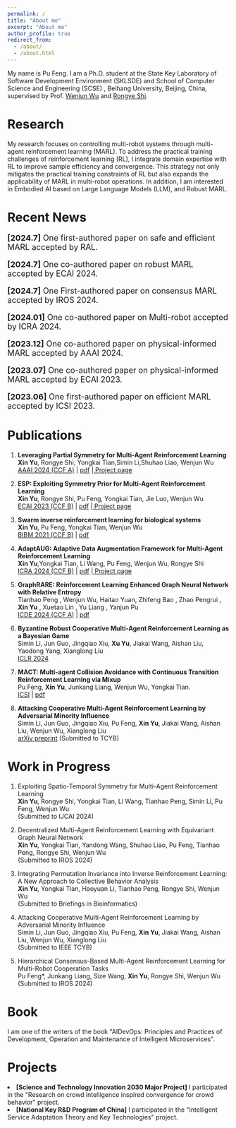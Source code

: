 ```yaml
---
permalink: /
title: "About me"
excerpt: "About me"
author_profile: true
redirect_from: 
  - /about/
  - /about.html
---
```


My name is Pu Feng. I am a Ph.D. student at the State Key Laboratory of Software Development Environment (SKLSDE) and School of Computer Science and Engineering (SCSE) , Beihang University, Beijing, China, supervised by Prof. <a href="https://www.researchgate.net/profile/Wenjun-Wu-15">Wenjun Wu</a> and <a href="https://rongyeshi.github.io/">Rongye Shi</a>.

Research
======
My research focuses on controlling multi-robot systems through multi-agent reinforcement learning (MARL). To address the practical training challenges of reinforcement learning (RL), I integrate domain expertise with RL to improve sample efficiency and convergence. This strategy not only mitigates the practical training constraints of RL but also expands the applicability of MARL in multi-robot operations. In addition, I am interested in Embodied AI based on Large Language Models (LLM), and Robust MARL.

Recent News
======
<p style="font-size:18px"> <strong>[2024.7]</strong> One first-authored paper on safe and efficient MARL accepted by RAL.</p>
<p style="font-size:18px"> <strong>[2024.7]</strong> One co-authored paper on robust MARL accepted by ECAI 2024.</p>
<p style="font-size:18px"> <strong>[2024.7]</strong> One First-authored paper on consensus MARL accepted by IROS 2024.</p>
<p style="font-size:18px"> <strong>[2024.01]</strong> One co-authored paper on Multi-robot accepted by ICRA 2024.</p>
<p style="font-size:18px"> <strong>[2023.12]</strong> One co-authored paper on physical-informed MARL accepted by AAAI 2024.</p>
<p style="font-size:18px"> <strong>[2023.07]</strong> One co-authored paper on physical-informed MARL accepted by ECAI 2023.</p>
<p style="font-size:18px"> <strong>[2023.06]</strong> One first-authored paper on efficient MARL accepted by ICSI 2023.</p>


Publications
======
1. **Leveraging Partial Symmetry for Multi-Agent Reinforcement Learning** <br>**Xin Yu**, Rongye Shi, Yongkai Tian,Simin Li,Shuhao Liao, Wenjun Wu <br> <a href="https://aaai.org/aaai-conference/">AAAI 2024 (CCF A)</a> $\vert$ <a href="../files/pse.pdf">pdf</a> $\vert$<a href="https://xinyu-site.github.io/PSE/"> Project page</a>
2. **ESP: Exploiting Symmetry Prior for Multi-Agent Reinforcement Learning** <br>**Xin Yu**, Rongye Shi, Pu Feng, Yongkai Tian, Jie Luo, Wenjun Wu <br><a href="https://ecai2023.eu/">ECAI 2023 (CCF B)</a> $\vert$ <a href="../files/ecai.pdf">pdf</a> $\vert$<a href="https://xinyu-site.github.io/esp-marl"> Project page</a>
3. **Swarm inverse reinforcement learning for biological systems** <br>**Xin Yu**, Pu Feng, Yongkai Tian, Wenjun Wu<br><a href="https://ieeebibm.org/BIBM2021/">BIBM 2021 (CCF B)</a> $\vert$ <a href="../files/bibm.pdf">pdf</a> 
4. **AdaptAUG: Adaptive Data Augmentation Framework for Multi-Agent Reinforcement Learning** <br>**Xin Yu**,Yongkai Tian, Li Wang, Pu Feng, Wenjun Wu, Rongye Shi<br> <a href="https://2024.ieee-icra.org/">ICRA 2024 (CCF B)</a> $\vert$ <a href="../files/AdaptAUG.pdf">pdf</a> $\vert$<a href="https://xinyu-site.github.io/AdaptAUG/"> Project page</a>

5. **GraphRARE: Reinforcement Learning Enhanced Graph Neural Network with Relative Entropy** <br>Tianhao Peng , Wenjun Wu, Haitao Yuan, Zhifeng Bao , Zhao Pengrui , **Xin Yu** , Xuetao Lin , Yu Liang , Yanjun Pu
 <br> <a href="https://icde2024.github.io/">ICDE 2024 (CCF A)</a> $\vert$ <a href="../files/graphrare.pdf">pdf</a> 
1. **Byzantine Robust Cooperative Multi-Agent Reinforcement Learning as a Bayesian Game** <br>Simin Li, Jun Guo, Jingqiao Xiu, **Xu Yu**, Jiakai Wang, Aishan Liu, Yaodong Yang, Xianglong Liu<br><a href="https://arxiv.org/pdf/2305.12872.pdf">ICLR 2024</a>
2. **MACT: Multi-agent Collision Avoidance with Continuous Transition Reinforcement Learning via Mixup** <br>Pu Feng, **Xin Yu**, Junkang Liang, Wenjun Wu, Yongkai Tian. <br><a href="https://link.springer.com/conference/swarm">ICSI</a> $\vert$ <a href="../files/icsi.pdf">pdf</a>
3. **Attacking Cooperative Multi-Agent Reinforcement Learning by Adversarial Minority Influence** <br>Simin Li, Jun Guo, Jingqiao Xiu, Pu Feng, **Xin Yu**, Jiakai Wang, Aishan Liu, Wenjun Wu, Xianglong Liu<br>
<a href="https://arxiv.org/pdf/2302.03322.pdf">arXiv preprint</a> (Submitted to TCYB)


Work in Progress
======
1. Exploiting Spatio-Temporal Symmetry for Multi-Agent Reinforcement Learning <br>**Xin Yu**, Rongye Shi, Yongkai Tian, Li Wang, Tianhao Peng, Simin Li, Pu Feng, Wenjun Wu <br> (Submitted to IJCAI 2024)

2. Decentralized Multi-Agent Reinforcement Learning with Equivariant Graph Neural Network <br>**Xin Yu**, Yongkai Tian, Yandong Wang, Shuhao Liao, Pu Feng, Tianhao Peng, Rongye Shi, Wenjun Wu <br> (Submitted to IROS 2024)

3. Integrating Permutation Invariance into Inverse Reinforcement Learning: A New Approach to Collective Behavior Analysis <br>**Xin Yu**, Yongkai Tian, Haoyuan Li, Tianhao Peng, Rongye Shi, Wenjun Wu <br> (Submitted to Briefings in Bioinformatics)

4. Attacking Cooperative Multi-Agent Reinforcement Learning by Adversarial Minority Influence <br>Simin Li, Jun Guo, Jingqiao Xiu, Pu Feng, **Xin Yu**, Jiakai Wang, Aishan Liu, Wenjun Wu, Xianglong Liu <br> (Submitted to IEEE TCYB)

5. Hierarchical Consensus-Based Multi-Agent Reinforcement Learning for Multi-Robot Cooperation Tasks <br>Pu Feng*, Junkang Liang, Size Wang, **Xin Yu**, Rongye Shi, Wenjun Wu <br>(Submitted to IROS 2024)
   
Book
======
I am one of the writers of the book "AIDevOps: Principles and Practices of Development, Operation and Maintenance of Intelligent Microservices".

Projects
======
  <li><strong>[Science and Technology Innovation 2030 Major Project]</strong> I participated in the "Research on crowd intelligence inspired convergence for crowd behavior" project.     
  </li>
  
  <li><strong>[National Key R&D Program of China]</strong> I participated in the "Intelligent Service Adaptation Theory and Key Technologies" project. 
</li>



<script type="text/javascript" src="//rf.revolvermaps.com/0/0/7.js?i=58lr1i1agak&amp;m=0&amp;c=007eff&amp;cr1=ff0000&amp;sx=0" async="async"></script>

<!-- <script type="text/javascript" src="//rf.revolvermaps.com/0/0/8.js?i=59m5qd8zyf2&amp;m=0&amp;c=ff0000&amp;cr1=ffffff&amp;f=arial&amp;l=33" async="async"></script> -->
